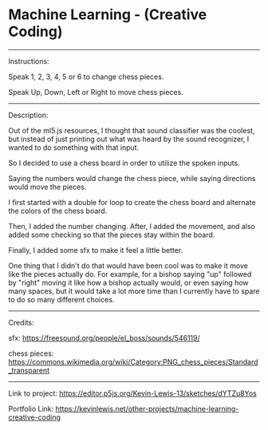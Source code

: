 # Machine Learning - (Creative Coding)
-------------------------------------------
Instructions:

Speak 1, 2, 3, 4, 5 or 6 to change chess pieces.

Speak Up, Down, Left or Right to move chess pieces.

-------------------------------------------
Description:

Out of the ml5.js resources, I thought that sound classifier was the
coolest, but instead of just printing out what was heard by the sound recognizer, I wanted to do
something with that input. 

So I decided to use a chess board in order to utilize the spoken
inputs. 

Saying the numbers would change the chess piece, while saying directions would move the
pieces. 

I first started with a double for loop to create the chess board and alternate the colors
of the chess board.

Then, I added the number changing. After, I added the movement, and also
added some checking so that the pieces stay within the board. 

Finally, I added some sfx to make it feel a little better.

One thing that I didn't do that would have been cool was to make it move
like the pieces actually do. For example, for a bishop saying "up" followed by "right" moving it
like how a bishop actually would, or even saying how many spaces, but it would take a lot
more time than I currently have to spare to do so many different choices.

-------------------------------------------
Credits:

sfx: https://freesound.org/people/el_boss/sounds/546119/

chess pieces: https://commons.wikimedia.org/wiki/Category:PNG_chess_pieces/Standard_transparent

-------------------------------------------
Link to project: https://editor.p5js.org/Kevin-Lewis-13/sketches/dYTZu8Yos

Portfolio Link: https://kevinlewis.net/other-projects/machine-learning-creative-coding
